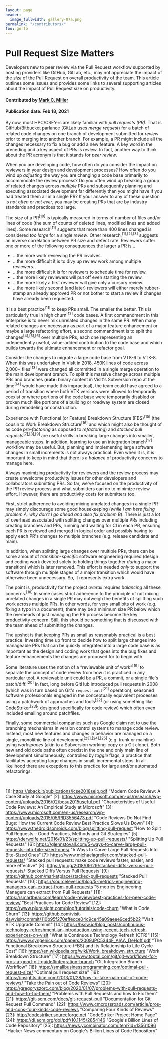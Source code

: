 ```yaml
---
layout: page
header:
  image_fullwidth: gallery-07a.png
permalink: "/contributors/"
foo: gorfo
---
```

# Pull Request Size Matters

<!-- deck text start -->
Developers new to peer review via the Pull Request workflow supported by
hosting providers like GitHub, GitLab, etc., may not appreciate the
impact of the *size* of the Pull Request on overall productivity of the team.
This article outlines some issues and provides some links to several
supporting articles about the impact of Pull Request size on productivity.
<!-- deck text end --> 

#### Contributed by [Mark C. Miller](http://github.com/markcmiller86 "Mark C. Miller")
#### Publication date: Feb 18, 2021

By now, most HPC/CSE'ers are likely familiar with *pull requests (PR)*. That is
GitHub/Bitbucket parlance (GitLab uses *merge request*) for a batch of related
code changes on one branch of development submitted for *review* prior to
merging into another branch. For example, a PR might include all the changes
necessary to fix a bug or add a new feature. A key word in the preceding and
a key aspect of PRs is *review*. In fact, another way to think about the
PR acronym is that it stands for *peer review*.

When you are developing code, how often do you consider the impact on reviewers
in your design and development processes? How often do you wind up *adjusting* the
way you are changing a code base primarily to accommodate the review process? Do
you often wind up breaking a group of related changes across *multiple* PRs and
subsequently planning and executing associated development far differently than
you might have if you had treated them all in a single PR? If your answer to any
of these question is *not often* or *not ever*, you may be creating PRs that are
by industry standards and practices too large.

The
*size* of a PR<sup>[10]</sup>
is typically measured in terms of number of files and/or lines of code (the sum of
counts of deleted lines, modified lines and added lines).
Some research<sup>[11]</sup>
suggests that more than 400 lines changed is considered *too large* for a single
*review*. Other research,<sup>[1],[2],[3]</sup> suggests an inverse correlation between PR size
and defect rate. Reviewers suffer one or more of the following consequences the larger a
PR is...
* ...the more work reviewing the PR involves.
* ...the more difficult it is to divy up review work among multiple reviewers.
* ...the more difficult it is for reviewers to schedule time for review.
* ...the more likely reviewers will put off even starting the review.
* ...the more likely a first reviewer will give only a cursory review.
* ...the more likely second (and later) reviewers will either merely rubber-stamp an
already approved PR or not bother to start a review if changes have already been requested.

It is a best practice<sup>[11]</sup>
to keep PRs small. The smaller the better. This is particularly true in high 
churn<sup>[12]</sup> code bases.
A first commandment in this enterprise is to never mix unrelated changes in the
same PR. When many related changes are necessary as part of a major feature enhancement
or maybe a large refactoring effort, a second commandment is to split the changes<sup>[4],[5],[6]</sup>
over multiple PRs, each one representing an independently useful, value-added contribution to the code
base and which builds towards the ultimate enhancement or refactor goal.

Consider the changes to migrate a large code base from VTK-6 to VTK-8.
When this was undertaken in VisIt in 2018,
450K lines of code across 2,000+ files<sup>[13]</sup>
were changed all committed in a single merge operation to the main development branch.
To split this massive change across multiple PRs and branches (**note:**
binary content in VisIt's Subversion repo at the time<sup>[14]</sup> would have made this impractical),
the team could have agreed to a period of transition where both VTK versions
were allowed to temporarily coexist or where portions of the code base were temporarily
disabled or broken much like portions of a building or roadway system are closed during
remodeling or construction.

Experience with
Functional (or Feature) Breakdown Structure (FBS)<sup>[15]</sup> (the cousin to
Work Breakdown Structure<sup>[16]</sup> and
which might also be thought of as code *pre-factoring* as opposed to *refactoring*) and
*stacked pull requests*<sup>[7],[8],[9]</sup>
are useful skills in breaking large changes into smaller, manageable steps. In addition,
learning to use an integration branch<sup>[17]</sup> workflow may be useful.
But, planning and implementing large software changes in small increments is not
always practical. Even when it is, it is important to keep in mind that there is a
*balance* of productivity concerns to manage here.

Always maximizing productivity for reviewers and the review process may create unwelcome
productivity issues for other developers and collaborators submitting PRs. So far,
we've focused on the productivity of the PR review process and what submitters can do
to minimize review effort. However, there are productivity costs for submitters too.

First, strict adherence to avoiding mixing unrelated changes in a single PR
may simply discourage some good housekeeping
(*while I am here fixing problem A, why don't I go ahead and also fix problem B*).
There is just a lot of overhead associated with splitting
changes over multiple PRs including creating branches and PRs, running and waiting
for CI in each PR, ensuring each PR is reviewed and merged in logical order and
possibly having to apply each PR's changes to multiple branches (e.g. release candidate and main).

In addition, when splitting large changes over multiple PRs, there can be some amount
of *transition-specific* software engineering required (design and coding work devoted
solely to holding things together *during* a major transition) which is later removed. 
This effort is needed *only* to support the software through multiple stages of a major
transition which would have otherwise been unnecessary. So, it represents extra work.

The point is, productivity for the project *overall* requires
*balancing* all these concerns.<sup>[18]</sup>
In some cases strict adherence to the principle of not mixing unrelated changes in a 
single PR may outweigh the benefits of splitting such work across multiple PRs.
In other words, for very small bits of work (e.g. fixing a typo in a document), there may be
a minimum size PR below which the overheads of just managing the PR process become
the key productivity concern. Still, this should be something that is
discussed with the team ahead of submitting the changes.

The upshot is that keeping PRs as small as reasonably practical is a best practice. Investing
time up front to decide how to split large changes into manageable PRs that can be quickly
integrated into a large code base is as important as the design and coding work that goes
into the bug fixes and feature enhancements the changes are proposed for to begin with.

Some literature uses the notion of a “reviewable unit of work”<sup>[19]</sup>
to separate the concept of code review from how it is practiced in any particular tool.
A reviewable unit could be a
PR, a commit, or a single file's patch/diff.<sup>[20]</sup>
In fact, long before GitHub introduced pull requests in 2008 (which was
in turn based on Git's `request-pull`<sup>[21]</sup> operation),
seasoned software professionals engaged in the conceptually equivalent processes using a
patchwork of approaches and tools<sup>[22]</sup>
(or using something like CodeStriker<sup>[23]</sup>) designed specifically for
code review) which often even included emailing around patchfiles.

Finally, some commercial companies such as Google claim not to use the branching mechanisms
in version control systems to manage code review. Instead, most new features and changes
in behavior are managed on a single, monolithic line of development<sup>[23],[24],[25]</sup>
(e.g. trunk or mainline) using *workspaces* (akin to a Subversion working-copy or a Git clone).
Both new and old code paths often coexist in the one and only main line of development
simultaneously, controlled by *toggle* flags, a practice that facilitates accepting large
changes in small, incremental steps. In all likelihood there are exceptions to this practice
for large and/or automated refactorings.

<!---
 Publish: yes
 Pinned: no
 Topics: revision control, development tools
 RSS update: 2021-02-18
 --->

<br>

[1]: https://sback.it/publications/icse2018seip.pdf “Modern Code Review: A Case Study at Google”
[2]: https://www.microsoft.com/en-us/research/wp-content/uploads/2016/02/bosu2015useful.pdf "Characteristics of Useful Code Reviews: An Empirical Study at Microsoft"
[3]: https://www.microsoft.com/en-us/research/wp-content/uploads/2015/05/PID3556473.pdf "Code Reviews Do Not Find Bugs: How the Current Code Review Best Practice Slows Us Down"
[4]: https://www.thedroidsonroids.com/blog/splitting-pull-request "How to Split Pull Requests – Good Practices, Methods and Git Strategies"
[5]: https://derwolfe.net/2016/01/23/splitting-up-pull-requests/ "Splitting Up Pull Requests"
[6]: https://glennstovall.com/5-ways-to-carve-large-pull-requests-into-bite-sized-ones/ "5 Ways to Carve Large Pull Requests Into Bite-Sized Ones"
[7]: https://www.michaelagreiler.com/stacked-pull-requests/ "Stacked pull requests: make code reviews faster, easier, and more effective"
[8]: https://jg.gg/2018/09/29/stacked-diffs-versus-pull-requests/ ‘Stacked Diffs Versus Pull Requests’
[9]: https://github.com/marketplace/stacked-pull-requests "Stacked Pull Requests"
[10]: https://sourcelevel.io/blog/5-metrics-engineering-managers-can-extract-from-pull-requests "5 metrics Engineering Managers can extract from Pull Requests"
[11]: https://smartbear.com/learn/code-review/best-practices-for-peer-code-review/ "Best Practices for Code Review"
[12]: https://www.pluralsight.com/blog/tutorials/code-churn "What is Code Churn"
[13]: https://github.com/visit-dav/visit/commit/110b95f270effecce04c9ce45a09aeee9ced5b22 "VisIt VTK Upgrade Commit"
[14]: https://bssw.io/blog_posts/continuous-technology-refreshment-an-introduction-using-recent-tech-refresh-experiences-on-visit "What is Continuous Technology Refresh (CTR)"
[15]: https://www.syngenics.com/papers/2009JPC5344F_AIAA_DeHoff.pdf "The Functional Breakdown Structure (FBS) and Its Relationship to Life Cycle Cost"
[16]: https://en.wikipedia.org/wiki/Work_breakdown_structure "Work Breakdown Structure"
[17]: https://www.toptal.com/git/git-workflows-for-pros-a-good-git-guide#integration-branch "Git Integration Branch Workflow"
[18]: https://smallbusinessprogramming.com/optimal-pull-request-size/ "Optimal pull request size"
[19]: https://insights.dice.com/2013/01/28/how-to-take-pain-out-of-code-reviews/ "Take the Pain out of Code Reviews"
[20]: https://gregoryszorc.com/blog/2020/01/07/problems-with-pull-requests-and-how-to-fix-them/ "Problems with Pull Requests and how to Fix them"
[21]: https://git-scm.com/docs/git-request-pull "Documentation for Git Request Pull Command"
[22]: https://www.cmcrossroads.com/article/pros-and-cons-four-kinds-code-reviews "Comparing Four Kinds of Reviews"
[23]: http://codestriker.sourceforge.net "CodeStriker Project Home Page"
[24]: https://dl.acm.org/doi/pdf/10.1145/2854146 "Google's Billion Lines of Code Repository"
[25]: https://news.ycombinator.com/item?id=13561096 "Hacker News commentary on Google's Billion Lines of Code Repository"
